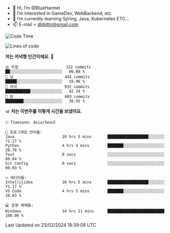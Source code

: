 - 👋 Hi, I’m @BlueHarmel
- 👀 I’m interested in GameDev, WebBackend, etc.
- 🌱 I’m currently learning Spring, Java, Kubernetes ETC...
- 📫 E-mail = dldjdtjr@gmail.com
  <!--START_SECTION:waka-->
![Code Time](http://img.shields.io/badge/Code%20Time-419%20hrs%206%20mins-blue)

![Lines of code](https://img.shields.io/badge/%EC%A0%80%EB%8A%94%20%EC%97%AC%ED%83%9C%EA%B9%8C%EC%A7%80%20-39.8%20million%20%EC%A4%84%EC%9D%98%20%EC%BD%94%EB%93%9C%EB%A5%BC%20%EC%9E%91%EC%84%B1%ED%96%88%EC%96%B4%EC%9A%94.-blue)

**저는 저녁형 인간이에요. 🦉** 

```text
🌞 아침                     152 commits         ██░░░░░░░░░░░░░░░░░░░░░░░   06.88 % 
🌆 낮　                     441 commits         █████░░░░░░░░░░░░░░░░░░░░   19.96 % 
🌃 저녁                     933 commits         ███████████░░░░░░░░░░░░░░   42.24 % 
🌙 밤　                     683 commits         ████████░░░░░░░░░░░░░░░░░   30.92 % 
```


📊 **저는 이번주를 이렇게 시간을 보냈어요.** 

```text
🕑︎ Timezone: Asia/Seoul

💬 프로그래밍 언어들: 
Java                     10 hrs 5 mins       ██████████████████░░░░░░░   71.17 % 
Python                   4 hrs 4 mins        ███████░░░░░░░░░░░░░░░░░░   28.76 % 
Text                     0 secs              ░░░░░░░░░░░░░░░░░░░░░░░░░   00.04 % 
Git Config               0 secs              ░░░░░░░░░░░░░░░░░░░░░░░░░   00.03 % 

🔥 에디터들: 
Intellijidea             10 hrs 5 mins       ██████████████████░░░░░░░   71.17 % 
VS Code                  4 hrs 5 mins        ███████░░░░░░░░░░░░░░░░░░   28.83 % 

💻 운영 체제들: 
Windows                  14 hrs 11 mins      █████████████████████████   100.00 % 
```


 Last Updated on 23/02/2024 18:39:08 UTC
<!--END_SECTION:waka-->
<!---
BlueHarmel/BlueHarmel is a ✨ special ✨ repository because its `README.md` (this file) appears on your GitHub profile.
You can click the Preview link to take a look at your changes.
--->

